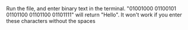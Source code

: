 Run the file, and enter binary text in the terminal. "01001000 01100101 01101100 01101100 01101111" will return "Hello". It won't work if you enter these characters without the spaces
